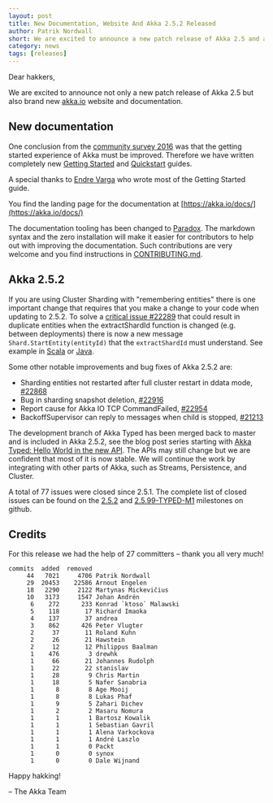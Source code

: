```yaml
---
layout: post
title: New Documentation, Website And Akka 2.5.2 Released
author: Patrik Nordwall
short: We are excited to announce a new patch release of Akka 2.5 and also a brand new akka.io website and documentation.
category: news
tags: [releases]
---
```


Dear hakkers,

We are excited to announce not only a new patch release of Akka 2.5 but also brand new [akka.io](https://akka.io/) website and documentation.

## New documentation

One conclusion from the [community survey 2016](https://akka.io/blog/news/2017/01/17/community-survey-2016-summary.html) was that the getting started experience of Akka must be improved. Therefore we have written completely new [Getting Started](https://doc.akka.io/docs/akka/current/scala/guide/introduction.html) and [Quickstart](https://akka.io/try-akka/) guides. 

A special thanks to [Endre Varga](https://github.com/drewhk) who wrote most of the Getting Started guide.

You find the landing page for the documentation at [https://akka.io/docs/](https://akka.io/docs/) 

The documentation tooling has been changed to [Paradox](https://github.com/lightbend/paradox). The markdown syntax and the zero installation will make it easier for contributors to help out with improving the documentation. Such contributions are very welcome and you find instructions in [CONTRIBUTING.md](https://github.com/akka/akka/blob/master/CONTRIBUTING.md#documentation).

## Akka 2.5.2

If you are using Cluster Sharding with "remembering entities" there is one important change that requires that you make a change to your code when updating to 2.5.2. To solve a [critical issue #22289](https://github.com/akka/akka/issues/22289) that could result in duplicate entities when the extractShardId function is changed (e.g. between deployments) there is now a new message `Shard.StartEntity(entityId)` that the `extractShardId` must understand. See example in [Scala](https://doc.akka.io/docs/akka/current/scala/cluster-sharding.html#remembering-entities) or [Java](https://doc.akka.io/docs/akka/current/java/cluster-sharding.html#remembering-entities).

Some other notable improvements and bug fixes of Akka 2.5.2 are:

* Sharding entities not restarted after full cluster restart in ddata mode, [#22868](https://github.com/akka/akka/issues/22868)
* Bug in sharding snapshot deletion, [#22916](https://github.com/akka/akka/issues/22916)
* Report cause for Akka IO TCP CommandFailed, [#22954](https://github.com/akka/akka/pull/22954)
* BackoffSupervisor can reply to messages when child is stopped, [#21213](https://github.com/akka/akka/issues/21213)

The development branch of Akka Typed has been merged back to master and is included in Akka 2.5.2, see the blog post series starting with [Akka Typed: Hello World in the new API](https://akka.io/blog/2017/05/05/typed-intro.html). The APIs may still change but we are confident that most of it is now stable. We will continue the work by integrating with other parts of Akka, such as Streams, Persistence, and Cluster.

A total of 77 issues were closed since 2.5.1. The complete list of closed issues can be found on the [2.5.2](https://github.com/akka/akka/milestone/111?closed=1) and [2.5.99-TYPED-M1](https://github.com/akka/akka/milestone/114?closed=1) milestones on github.

## Credits

For this release we had the help of 27 committers – thank you all very much!

```
commits  added  removed
     44   7021     4706 Patrik Nordwall
     29  20453    22586 Arnout Engelen
     18   2290     2122 Martynas Mickevičius
     10   3173     1547 Johan Andrén
      6    272      233 Konrad `ktoso` Malawski
      5    118       17 Richard Imaoka
      4    137       37 andrea
      3    862      426 Peter Vlugter
      2     37       11 Roland Kuhn
      2     26       21 Hawstein
      2     12       12 Philippus Baalman
      1    476        3 drewhk
      1     66       21 Johannes Rudolph
      1     22       22 stanislav
      1     28        9 Chris Martin
      1     18        5 Nafer Sanabria
      1      8        8 Age Mooij
      1      8        8 Lukas Phaf
      1      9        5 Zahari Dichev
      1      2        2 Masaru Nomura
      1      1        1 Bartosz Kowalik
      1      1        1 Sebastian Gavril
      1      1        1 Alena Varkockova
      1      1        1 André Laszlo
      1      1        0 Packt
      1      0        0 synox
      1      0        0 Dale Wijnand
```

Happy hakking!

– The Akka Team
